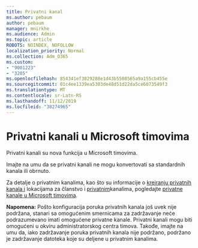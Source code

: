 ```yaml
---
title: Privatni kanal
ms.author: pebaum
author: pebaum
manager: mnirkhe
ms.audience: Admin
ms.topic: article
ROBOTS: NOINDEX, NOFOLLOW
localization_priority: Normal
ms.collection: Adm_O365
ms.custom:
- "9001223"
- "3205"
ms.openlocfilehash: 854341ef3029288e1d43b5508565a9a155cb455e
ms.sourcegitcommit: 01c4ee1339ea5303de48d51d22da5ce6073549f3
ms.translationtype: MT
ms.contentlocale: sr-Latn-RS
ms.lasthandoff: 11/12/2019
ms.locfileid: "38274965"
---
```

# <a name="private-channels-in-microsoft-teams"></a>Privatni kanali u Microsoft timovima

Privatni kanali su nova funkcija u Microsoft timovima. 

Imajte na umu da se privatni kanali ne mogu konvertovati sa standardnih kanala ili obrnuto.

Za detalje o privatnim kanalima, kao što su informacije o [kreiranju privatnih kanala i](https://docs.microsoft.com/MicrosoftTeams/private-channels#private-channel-creation-and-membership) lokacijama za članstvo i [privatnim](https://docs.microsoft.com/MicrosoftTeams/private-channels#private-channel-sharepoint-sites)kanalima, pogledajte [privatne kanale u Microsoft timovima](https://docs.microsoft.com/en-us/MicrosoftTeams/private-channels). 

**Napomena:** Pošto konfiguracija poruka privatnih kanala još uvek nije podržana, stanari sa omogućenim smernicama za zadržavanje neće podrazumevano imati omogućene privatne kanale. Privatni kanali mogu biti omogućeni u okviru administratorskog centra timova. Takođe, imajte na umu da, iako zadržavanje poruka privatnih kanala nije podržano, podržano je zadržavanje datoteka koje su deljene u privatnim kanalima.